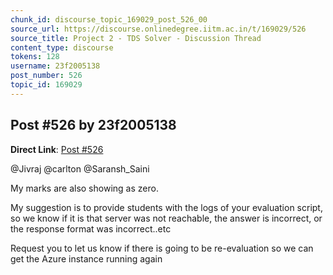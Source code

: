```yaml
---
chunk_id: discourse_topic_169029_post_526_00
source_url: https://discourse.onlinedegree.iitm.ac.in/t/169029/526
source_title: Project 2 - TDS Solver - Discussion Thread
content_type: discourse
tokens: 128
username: 23f2005138
post_number: 526
topic_id: 169029
---
```


## Post #526 by 23f2005138

**Direct Link**: [Post #526](https://discourse.onlinedegree.iitm.ac.in/t/169029/526)

@Jivraj @carlton @Saransh_Saini

My marks are also showing as zero.

My suggestion is to provide students with the logs of your evaluation script, so we know if it is that server was not reachable, the answer is incorrect, or the response format was incorrect..etc

Request you to let us know if there is going to be re-evaluation so we can get the Azure instance running again
